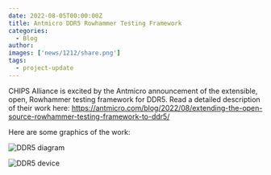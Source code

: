 ```yaml
---
date: 2022-08-05T00:00:00Z
title: Antmicro DDR5 Rowhammer Testing Framework
categories:
  - Blog
author: 
images: ['news/1212/share.png']
tags:
  - project-update
---
```


CHIPS Alliance is excited by the Antmicro announcement of the extensible, open, Rowhammer testing framework for DDR5. Read a detailed description of their work here: https://antmicro.com/blog/2022/08/extending-the-open-source-rowhammer-testing-framework-to-ddr5/

Here are some graphics of the work:

![DDR5 diagram](DDR5-diagram.svg)

![DDR5 device](DDR5-photo.png)
